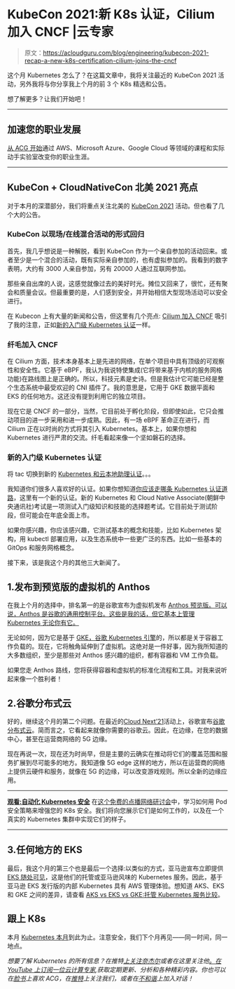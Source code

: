 # KubeCon 2021:新 K8s 认证，Cilium 加入 CNCF |云专家

> 原文：<https://acloudguru.com/blog/engineering/kubecon-2021-recap-a-new-k8s-certification-cilium-joins-the-cncf>

这个月 Kubernetes 怎么了？在这篇文章中，我将关注最近的 KubeCon 2021 活动，另外我将与你分享我上个月的前 3 个 K8s 精选和公告。

想了解更多？让我们开始吧！

* * *

## 加速您的职业发展

[从 ACG 开始](https://acloudguru.com/pricing)通过 AWS、Microsoft Azure、Google Cloud 等领域的课程和实际动手实验室改变你的职业生涯。

* * *

## KubeCon + CloudNativeCon 北美 2021 亮点

对于本月的深潜部分，我们将重点关注北美的 [KubeCon 2021](https://acloud.guru/series/kubernetes-this-month/view/311) 活动。但也看了几个大的公告。

### KubeCon 以现场/在线混合活动的形式回归

首先，我几乎想说是一种解脱，看到 KubeCon 作为一个亲自参加的活动回来。或者至少是一个混合的活动，既有实际亲自参加的，也有虚拟参加的。我看到的数字表明，大约有 3000 人亲自参加，另有 20000 人通过互联网参加。

那些亲自出席的人说，这感觉就像过去的美好时光。摊位又回来了，很忙，还有聚会和质量会议。但最重要的是，人们感到安全，并开始相信大型现场活动可以安全进行。

在 Kubecon 上有大量的新闻和公告，但这里有几个亮点: [Cilium 加入 CNCF](https://cilium.io/blog/2021/10/13/cilium-joins-cncf) 吸引了我的注意，正如[新的入门级 Kubernetes 认证](https://www.cncf.io/announcements/2021/10/13/entry-level-kubernetes-certification-to-help-advance-cloud-careers/)一样。

### 纤毛加入 CNCF

在 Cilium 方面，技术本身基本上是先进的网络，在单个项目中具有顶级的可观察性和安全性。它基于 eBPF，我认为我说特使集成(它将带来基于内核的服务网格功能)在路线图上是正确的。所以，科技元素是史诗。但是我估计它可能已经是整个生态系统中最受欢迎的 CNI 插件了。我的意思是，它用于 GKE 数据平面和 EKS 的任何地方。这还没有提到利用它的独立项目。

现在它是 CNCF 的一部分，当然，它目前处于孵化阶段，但即使如此，它只会推动项目的进一步采用和进一步成熟。因此，有一场 eBPF 革命正在进行，而 Cilium 正在以时尚的方式将其引入 Kubernetes。基本上，如果你想和 Kubernetes 进行严肃的交流。纤毛看起来像一个坚如磐石的选择。

### 新的入门级 Kubernetes 认证

将 tac 切换到新的 [Kubernetes 和云本地助理认证](https://www.cncf.io/announcements/2021/10/13/entry-level-kubernetes-certification-to-help-advance-cloud-careers/)。。。

我知道你们很多人喜欢好的认证。如果你想知道[你应该走哪条 Kubernetes 认证道路](https://acloudguru.com/blog/engineering/which-kubernetes-certification-path-should-i-take)，这里有一个新的认证。新的 Kubernetes 和 Cloud Native Associate(朝鲜中央通讯社)考试是一项测试入门级知识和技能的选择题考试。它目前处于测试阶段，但可能会在年底全面上市。

如果你感兴趣，你应该感兴趣，它测试基本的概念和技能，比如 Kubernetes 架构，用 kubectl 部署应用，以及生态系统中一些更广泛的东西。比如一些基本的 GitOps 和服务网格概念。

接下来，该是我这个月的其他三大新闻了。

## 1.发布到预览版的虚拟机的 Anthos

在我上个月的选择中，排名第一的是谷歌宣布为虚拟机发布 [Anthos 预览版。可以说，Anthos 是谷歌的通用控制平台。这些是我的话，但它基本上管理 Kubernetes 无论你有它。](https://cloud.google.com/blog/topics/hybrid-cloud/introducing-anthos-for-vms-and-other-app-modernization-tools)

无论如何，因为它是基于 [GKE，谷歌 Kubernetes 引擎](https://acloudguru.com/course/google-kubernetes-engine-gke-beginner-to-pro)的，所以都是关于容器工作负载的。现在，它将触角延伸到了虚拟机。这绝对是一件好事，因为我所知道的大多数组织，至少是那些对 Anthos 感兴趣的组织，都有容器和 VM 工作负载。

如果您走 Anthos 路线，您将获得容器和虚拟机的标准化流程和工具。对我来说听起来像一个胜利者！

## 2.谷歌分布式云

好的，继续这个月的第二个问题。在最近的[Cloud Next’21](https://acloudguru.com/blog/engineering/10-things-to-know-from-google-cloud-next-21)活动上，谷歌宣布[谷歌分布式云](https://cloud.google.com/blog/topics/hybrid-cloud/announcing-google-distributed-cloud-edge-and-hosted)。简而言之，它看起来就像你需要的谷歌云。因此，在边缘，在您的数据中心，甚至在运营商网络的 5G 边缘。

现在再说一次，现在还为时尚早，但是主要的云确实在推动将它们的覆盖范围和服务扩展到尽可能多的地方。我知道像 5G edge 这样的地方，所以在运营商的网络上提供云硬件和服务，就像在 5G 的边缘，可以改变游戏规则。所以全新的边缘应用。

* * *

**[观看:自动化 Kubernetes 安全](https://go.acloudguru.com/automating-kubernetes-security-webinar)** [](https://get.acloudguru.com/aws-cloud-formation-power-user-webinar) 在[这个免费的点播网络研讨会](https://go.acloudguru.com/automating-kubernetes-security-webinar)中，学习如何用 Pod 安全策略来增强您的 K8s 安全。我们将向您展示它们是如何工作的，以及在一个真实的 Kubernetes 集群中实现它们的样子。

* * *

## 3.任何地方的 EKS

最后，我这个月的第三个也是最后一个选择:以类似的方式，亚马逊宣布立即提供 [EKS 随处可见](https://aws.amazon.com/blogs/aws/amazon-eks-anywhere-now-generally-available-to-create-and-manage-kubernetes-clusters-on-premises/)，这是他们的托管或亚马逊风味的 Kubernetes 服务。因此，基于亚马逊 EKS 发行版的内部 Kubernetes 具有 AWS 管理体验。想知道 AKS、EKS 和 GKE 之间的差异，请查看 [AKS vs EKS vs GKE:托管 Kubernetes 服务比较](https://acloudguru.com/blog/engineering/aks-vs-eks-vs-gke-managed-kubernetes-services-compared)。

## 跟上 K8s

本月 [Kubernetes 本月](https://acloudguru.com/videos/kubernetes-this-month)到此为止。注意安全，我们下个月再见——同一时间，同一地点。

*想要了解 Kubernetes 的所有信息？在推特[上关注奈杰尔](https://twitter.com/nigelpoulton)或者在这里关注他[。在 YouTube 上订阅一位云计算专家](https://nigelpoulton.com/),获取定期更新、分析和各种精彩内容。你也可以在[脸书](https://www.facebook.com/acloudguru)上喜欢 ACG，在[推特](https://twitter.com/acloudguru)上关注我们，或者在[不和谐](http://discord.gg/acloudguru)上加入对话！*